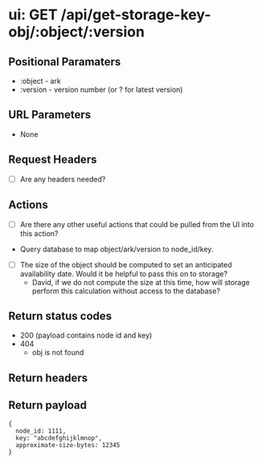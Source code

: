 # ui: GET /api/get-storage-key-obj/:object/:version

## Positional Paramaters
- :object - ark
- :version - version number (or ? for latest version)

## URL Parameters

- None

## Request Headers

- [ ] Are any headers needed?

## Actions

- [ ] Are there any other useful actions that could be pulled from the UI into this action?
- Query database to map object/ark/version to node_id/key.
- [ ] The size of the object should be computed to set an anticipated availability date.  Would it be helpful to pass this on to storage?
  - David, if we do not compute the size at this time, how will storage perform this calculation without access to the database?

## Return status codes
- 200 (payload contains node id and key)
- 404
  - obj is not found

## Return headers

## Return payload

```
{
  node_id: 1111,
  key: "abcdefghijklmnop",
  approximate-size-bytes: 12345
}
```
